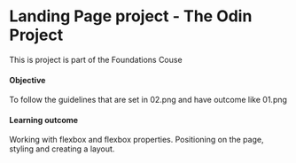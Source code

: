 # Landing Page  project - The Odin Project
This is project is part of the Foundations Couse

#### Objective
To follow the guidelines that are set in 02.png and have outcome like 01.png

#### Learning outcome
Working with flexbox and flexbox properties. Positioning on the page, styling and creating a layout.
